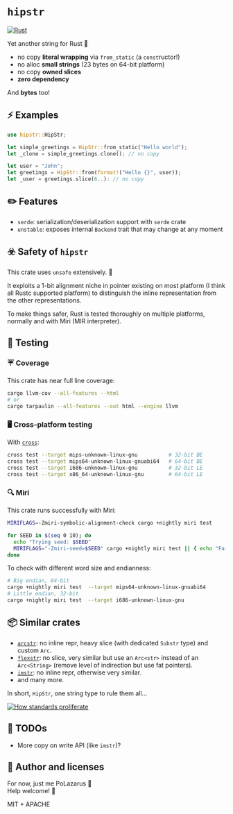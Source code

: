# `hipstr`

[![Rust](https://github.com/polazarus/hipstr/actions/workflows/basic.yml/badge.svg)](https://github.com/polazarus/hipstr/actions/workflows/basic.yml)

Yet another string for Rust 🦀

* no copy **literal wrapping** via `from_static` (a `const`ructor!)
* no alloc **small strings** (23 bytes on 64-bit platform)
* no copy **owned slices**
* **zero dependency**

And **bytes** too!

## ⚡ Examples

```rust
use hipstr::HipStr;

let simple_greetings = HipStr::from_static("Hello world");
let _clone = simple_greetings.clone(); // no copy

let user = "John";
let greetings = HipStr::from(format!("Hello {}", user));
let _user = greetings.slice(6..): // no copy
```

## ✏️ Features

* `serde`: serialization/deserialization support with `serde` crate
* `unstable`: exposes internal `Backend` trait that may change at any moment

## ☣️ Safety of `hipstr`

This crate uses `unsafe` extensively. 🤷

It exploits a 1-bit alignment niche in pointer existing on most platform
(I think all Rustc supported platform) to distinguish the inline representation
from the other representations.

To make things safer, Rust is tested thoroughly on multiple platforms, normally
and with Miri (MIR interpreter).

## 🧪 Testing

### ☔ Coverage

This crate has near full line coverage:

```bash
cargo llvm-cov --all-features --html
# or
cargo tarpaulin --all-features --out html --engine llvm
```

### 🖥️ Cross-platform testing

With [`cross`](https://github.com/cross-rs/cross):

```bash
cross test --target mips-unknown-linux-gnu          # 32-bit BE
cross test --target mips64-unknown-linux-gnuabi64   # 64-bit BE
cross test --target i686-unknown-linux-gnu          # 32-bit LE
cross test --target x86_64-unknown-linux-gnu        # 64-bit LE
```

### 🔍 Miri

This crate runs successfully with Miri:

```bash
MIRIFLAGS=-Zmiri-symbolic-alignment-check cargo +nightly miri test

for SEED in $(seq 0 10); do
  echo "Trying seed: $SEED"
  MIRIFLAGS="-Zmiri-seed=$SEED" cargo +nightly miri test || { echo "Failing seed: $SEED"; break; };
done
```

To check with different word size and endianness:

```bash
# Big endian, 64-bit
cargo +nightly miri test  --target mips64-unknown-linux-gnuabi64
# Little endian, 32-bit
cargo +nightly miri test  --target i686-unknown-linux-gnu
```

## 📦 Similar crates

* [`arcstr`](https://github.com/thomcc/arcstr): no inline repr, heavy slice (with dedicated `Substr` type) and custom `Arc`.
* [`flexstr`](https://github.com/nu11ptr/flexstr): no slice, very similar but use an `Arc<str>` instead of an `Arc<String>` (remove level of indirection but use fat pointers).
* [`imstr`](https://github.com/xfbs/imstr): no inline repr, otherwise very similar.
* and many more.

In short, `HipStr`, one string type to rule them all…

[![How standards proliferate](https://imgs.xkcd.com/comics/standards.png)](https://xkcd.com/927/)

## 🚀 TODOs

* More copy on write API (like `imstr`)?

## 📖 Author and licenses

For now, just me PoLazarus 👻 \
Help welcome! 🚨

MIT + APACHE
